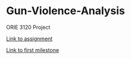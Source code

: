 # Gun-Violence-Analysis
ORIE 3120 Project

[Link to assignment](https://people.orie.cornell.edu/pfrazier/orie3120/project.html)

[Link to first milestone](https://benrosenberg.info/Gun-Violence-Analysis/)